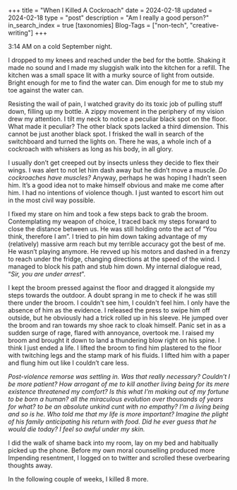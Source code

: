 +++
title = "When I Killed A Cockroach"
date = 2024-02-18
updated = 2024-02-18
type = "post"
description = "Am I really a good person?"
in_search_index = true
[taxonomies]
Blog-Tags = ["non-tech", "creative-writing"]
+++

3:14 AM on a cold September night.

I dropped to my knees and reached under the bed for the bottle. Shaking it made no sound and I made my sluggish walk into the kitchen for a refill. The kitchen was a small space lit with a murky source of light from outside. Bright enough for me to find the water can. Dim enough for me to stub my toe against the water can.

Resisting the wail of pain, I watched gravity do its toxic job of pulling stuff down, filling up my bottle. A zippy movement in the periphery of my vision drew my attention. I tilt my neck to notice a peculiar black spot on the floor. What made it peculiar? The other black spots lacked a third dimension. This cannot be just another black spot. I frisked the wall in search of the switchboard and turned the lights on. There he was, a whole inch of a cockroach with whiskers as long as his body, in all glory.

I usually don’t get creeped out by insects unless they decide to flex their wings. I was alert to not let him dash away but he didn’t move a muscle. _Do cockroaches have muscles?_ Anyway, perhaps he was hoping I hadn’t seen him. It’s a good idea not to make himself obvious and make me come after him. I had no intentions of violence though. I just wanted to escort him out in the most civil way possible.

I fixed my stare on him and took a few steps back to grab the broom. Contemplating my weapon of choice, I traced back my steps forward to close the distance between us. He was still holding onto the act of “You think, therefore I am”. I tried to pin him down taking advantage of my (relatively) massive arm reach but my terrible accuracy got the best of me. He wasn’t playing anymore. He revved up his motors and dashed in a frenzy to reach under the fridge, changing directions at the speed of the wind. I managed to block his path and stub him down. My internal dialogue read, “_Sir, you are under arrest_”.

I kept the broom pressed against the floor and dragged it alongside my steps towards the outdoor. A doubt sprang in me to check if he was still there under the broom. I couldn't see him, I couldn't feel him. I only have the absence of him as the evidence. I released the press to swipe him off outside, but he obviously had a trick rolled up in his sleeve. He jumped over the broom and ran towards my shoe rack to cloak himself. Panic set in as a sudden surge of rage, flared with annoyance, overtook me. I raised my broom and brought it down to land a thundering blow right on his spine. I think I just ended a life. I lifted the broom to find him plastered to the floor with twitching legs and the stamp mark of his fluids. I lifted him with a paper and flung him out like I couldn’t care less.

_Post-violence remorse was settling in. Was that really necessary? Couldn’t I be more patient? How arrogant of me to kill another living being for its mere existence threatened my comfort? Is this what I’m making out of my fortune to be born a human? all the miraculous evolution over thousands of years for what? to be an absolute unkind cunt with no empathy? I’m a living being and so is he. Who told me that my life is more important? Imagine the plight of his family anticipating his return with food. Did he ever guess that he would die today? I feel so awful under my skin._

I did the walk of shame back into my room, lay on my bed and habitually picked up the phone. Before my own moral counselling produced more Impending resentment, I logged on to twitter and scrolled these overbearing thoughts away.

In the following couple of weeks, I killed 8 more.